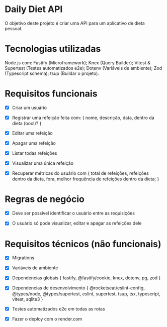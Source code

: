 # Daily Diet API
O objetivo deste projeto é criar uma API para um aplicativo de dieta pessoal.

# Tecnologias utilizadas
Node.js com:
Fastify (Microframework);
Knex (Query Builder);
Vitest & Supertest (Testes automatizados e2e);
Dotenv (Variáveis de ambiente);
Zod (Typescript schema);
tsup (Buildar o projeto).


# Requisitos funcionais

  - [x] Criar um usuário
  - [x] Registrar uma refeição feita com:
        { 
          nome,
          descrição,
          data,
          dentro da dieta (bool)? 
        }
  - [x] Editar uma refeição
  - [x] Apagar uma refeição
  - [x] Listar todas refeições
  - [x] Visualizar uma única refeição
  - [x] Recuperar métricas do usuário com {
          total de refeições,
          refeições dentro da dieta,
          fora,
          melhor frequência de refeições dentro da dieta;
        }


# Regras de negócio

  - [x] Deve ser possível identificar o usuário entre as requisições
  - [x] O usuário só pode visualizar, editar e apagar as refeições dele 




# Requisitos técnicos (não funcionais)

  - [x] Migrations
  - [x] Variáveis de ambiente
  - [x] Dependencias globais {
        fastify, @fastify/cookie,
        knex,
        dotenv,
        pg,
        zod
      } 
  - [x] Dependencias de desenvolvimento {
        @rocketseat/eslint-config,
        @types/node,
        @types/supertest,
        eslint,
        supertest,
        tsup,
        tsx,
        typescript,
        vitest,
        sqlite3
      }
  - [x] Testes automatizados e2e em todas as rotas
  - [x] Fazer o deploy com o render.com
      
      
